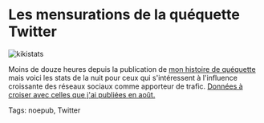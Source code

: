# Les mensurations de la quéquette Twitter



![kikistats](http://blog.tcrouzet.comhttps://tcrouzet.com/images_tc/2009/09/kikistats.png)

Moins de douze heures depuis la publication de [mon histoire de quéquette](http://blog.tcrouzet.com/2009/09/24/qui-a-la-plus-grosse-quequette-sur-twitter/) mais voici les stats de la nuit pour ceux qui s'intéressent à l'influence croissante des réseaux sociaux comme apporteur de trafic. [Données à croiser avec celles que j'ai publiées en août.](http://blog.tcrouzet.com/2009/08/19/on-va-pouvoir-dire-merde-a-google/)

Tags: noepub, Twitter